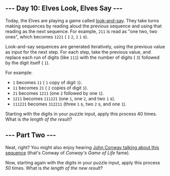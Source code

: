 ## \-\-\- Day 10: Elves Look, Elves Say ---

Today, the Elves are playing a game called [look-and-say](https://en.wikipedia.org/wiki/Look-and-say_sequence). They take turns making sequences by reading aloud the previous sequence and using that reading as the next sequence. For example, `211` is read as "one two, two ones", which becomes `1221` ( `1` `2`, `2` `1` s).

Look-and-say sequences are generated iteratively, using the previous value as input for the next step. For each step, take the previous value, and replace each run of digits (like `111`) with the number of digits ( `3`) followed by the digit itself ( `1`).

For example:

- `1` becomes `11` ( `1` copy of digit `1`).
- `11` becomes `21` ( `2` copies of digit `1`).
- `21` becomes `1211` (one `2` followed by one `1`).
- `1211` becomes `111221` (one `1`, one `2`, and two `1` s).
- `111221` becomes `312211` (three `1` s, two `2` s, and one `1`).

Starting with the digits in your puzzle input, apply this process 40 times. What is _the length of the result_?

## \-\-\- Part Two ---

Neat, right? You might also enjoy hearing [John Conway talking about this sequence](https://www.youtube.com/watch?v=ea7lJkEhytA) (that's Conway of _Conway's Game of Life_ fame).

Now, starting again with the digits in your puzzle input, apply this process _50_ times. What is _the length of the new result_?